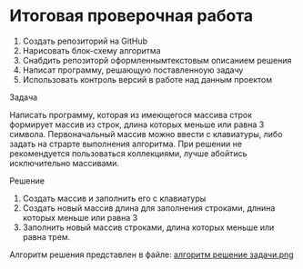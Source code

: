 # Итоговая проверочная работа

1. Создать репозиторий на GitHub
2. Нарисовать блок-схему алгоритма
3. Снабдить репозиторй оформленнымтекстовым описанием решения
4. Написат программу, решающую поставленноую задачу
5. Использовать контроль версий в работе над данным проектом

Задача

Написать программу, которая из имеющегося массива строк формирует
массив из строк, длина которых меньше или равна 3 символа.
Первоначальный массив можно ввести с клавиатуры, либо задать на 
страрте выполнения алгоритма. При решении не рекомендуется пользоваться 
коллекциями, лучше абойтись исключительно массивами.

Решение

1. Создать массив и заполнить его с клавиатуры
2. Создать новый массив длина для заполнения строками, длнина которых
меньше или равна 3
3. Заполнить новый массив строками, длина которых меньше или равна трем.

Алгоритм решения представлен в файле: [алгоритм решение задачи.png](https://github.com/Georg-geekbrains/final-control-works/blob/18f21ebd2af9250211a093d2e5ca8c5d48a71adb/%D0%B0%D0%BB%D0%B3%D0%BE%D1%80%D0%B8%D1%82%D0%BC%20%D1%80%D0%B5%D1%88%D0%B5%D0%BD%D0%B8%D0%B5%20%D0%B7%D0%B0%D0%B4%D0%B0%D1%87%D0%B8.png)















